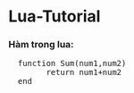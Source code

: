 # Lua-Tutorial
### Hàm trong lua:
<pre>
  function Sum(num1,num2)
        return num1+num2
  end
</pre>
